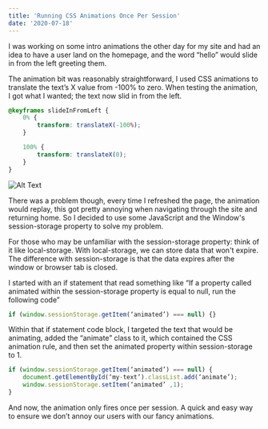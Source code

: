 ```yaml
---
title: 'Running CSS Animations Once Per Session'
date: '2020-07-18'
---
```


I was working on some intro animations the other day for my site and had an idea to have a user land on the homepage, and the word “hello” would slide in from the left greeting them.

The animation bit was reasonably straightforward, I used CSS animations to translate the text’s X value from -100% to zero. When testing the animation, I got what I wanted; the text now slid in from the left. 

```css
@keyframes slideInFromLeft {
	0% {
		transform: translateX(-100%);
	}

	100% {
		transform: translateX(0);
	}
}
```

![Alt Text](https://dev-to-uploads.s3.amazonaws.com/i/kvbo9s9le9tv6m3nf41t.gif)

There was a problem though, every time I refreshed the page, the animation would replay, this got pretty annoying when navigating through the site and returning home. So I decided to use some JavaScript and the Window's session-storage property to solve my problem.

For those who may be unfamiliar with the session-storage property: think of it like local-storage. With local-storage, we can store data that won't expire. The difference with session-storage is that the data expires after the window or browser tab is closed.

I started with an if statement that read something like “If a property called animated within the session-storage property is equal to null, run the following code”  

```js
if (window.sessionStorage.getItem(‘animated’) === null) {} 
```
Within that if statement code block, I targeted the text that would be animating, added the “animate” class to it, which contained the CSS animation rule, and then set the animated property within session-storage to 1. 
```js
if (window.sessionStorage.getItem(‘animated’) === null) { 
	document.getElementById(‘my-text’).classList.add(‘animate’);
	window.sessionStorage.setItem(‘animated’ ,1);
} 
```
And now, the animation only fires once per session. A quick and easy way to ensure we don’t annoy our users with our fancy animations.